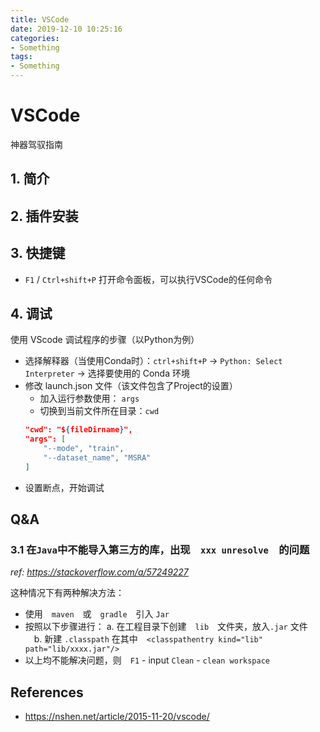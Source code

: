 ```yaml
---
title: VSCode
date: 2019-12-10 10:25:16
categories:
- Something
tags:
- Something
---
```


# VSCode

神器驾驭指南

## 1. 简介

## 2. 插件安装

## 3. 快捷键

- `F1` / `Ctrl+shift+P` 打开命令面板，可以执行VSCode的任何命令

## 4. 调试

使用 VScode 调试程序的步骤（以Python为例）

- 选择解释器（当使用Conda时）：`ctrl+shift+P` -> `Python: Select Interpreter` -> 选择要使用的 Conda 环境
- 修改 launch.json 文件（该文件包含了Project的设置）
  - 加入运行参数使用： `args`
  - 切换到当前文件所在目录：`cwd`
  ```json
  "cwd": "${fileDirname}",
  "args": [
      "--mode", "train",
      "--dataset_name", "MSRA"
  ]
  ```
- 设置断点，开始调试
## Q&A

### 3.1 在`Java`中不能导入第三方的库，出现　`xxx unresolve`　的问题

*ref: https://stackoverflow.com/a/57249227*

这种情况下有两种解决方法：

- 使用　`maven`　或　`gradle`　引入 `Jar`
- 按照以下步骤进行： a. 在工程目录下创建　`lib`　文件夹，放入`.jar` 文件 　b. 新建 `.classpath` 在其中　`<classpathentry kind="lib" path="lib/xxxx.jar"/>`
- 以上均不能解决问题，则　`F1` - input `Clean` - `clean workspace`

## References

- https://nshen.net/article/2015-11-20/vscode/